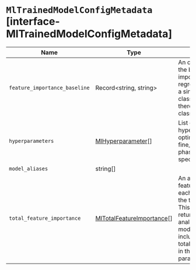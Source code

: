# `MlTrainedModelConfigMetadata` [interface-MlTrainedModelConfigMetadata]

| Name | Type | Description |
| - | - | - |
| `feature_importance_baseline` | Record<string, string> | An object that contains the baseline for feature importance values. For regression analysis, it is a single value. For classification analysis, there is a value for each class. |
| `hyperparameters` | [MlHyperparameter](./MlHyperparameter.md)[] | List of the available hyperparameters optimized during the fine_parameter_tuning phase as well as specified by the user. |
| `model_aliases` | string[] | &nbsp; |
| `total_feature_importance` | [MlTotalFeatureImportance](./MlTotalFeatureImportance.md)[] | An array of the total feature importance for each feature used from the training data set. This array of objects is returned if data frame analytics trained the model and the request includes total_feature_importance in the include request parameter. |

